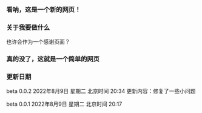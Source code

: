 ### 看呐，这是一个新的网页！

### 关于我要做什么

也许会作为一个感谢页面？

### 真的没了，这就是一个简单的网页

### 更新日期
beta 0.0.2 2022年8月9日 星期二 北京时间 20:34 更新内容：修复了一些小问题

beta 0.0.1 2022年8月9日 星期二 北京时间 20:17

